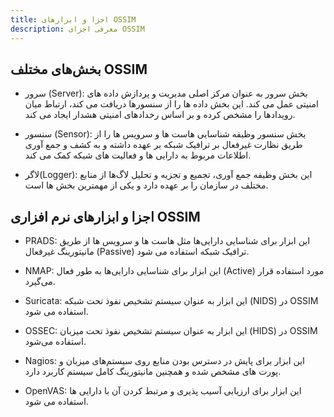```yaml
---
title: اجزا و ابزارهای OSSIM
description: معرفی اجزای OSSIM
---
```

## بخش‌های مختلف OSSIM

- سرور (Server): بخش سرور به عنوان مرکز اصلی مدیریت و پردازش داده های امنیتی عمل می کند. این بخش داده ها را از سنسورها دریافت می کند، ارتباط میان رویدادها را مشخص کرده و بر اساس رخدادهای امنیتی هشدار ایجاد می کند.

- سنسور (Sensor): بخش سنسور وظیفه شناسایی هاست ها و سرویس ها را از طریق نظارت غیرفعال بر ترافیک شبکه بر عهده داشته و به کشف و جمع آوری اطلاعات مربوط به دارایی ها و فعالیت های شبکه کمک می کند.

- لاگر(Logger): این بخش وظیفه جمع آوری، تجمیع و تجزیه و تحلیل لاگ‌ها از منابع مختلف در سازمان را بر عهده دارد و یکی از مهمترین بخش ها است.

## اجزا و ابزارهای نرم افزاری OSSIM

- PRADS: این ابزار برای شناسایی دارایی‌ها مثل هاست ها و سرویس ها از طریق مانیتورینگ غیرفعال (Passive) ترافیک شبکه استفاده می شود.

- NMAP: این ابزار برای شناسایی دارایی‌ها به طور فعال (Active) مورد استفاده قرار می‌گیرد.

- Suricata: این ابزار به عنوان سیستم تشخیص نفوذ تحت شبکه (NIDS) در OSSIM استفاده می شود.

- OSSEC: این ابزار به عنوان سیستم تشخیص نفوذ تحت میزبان (HIDS) در OSSIM استفاده می‌شود.

- Nagios: این ابزار برای پایش در دسترس بودن منابع روی سیستم‌های میزبان و پورت های مشخص شده و همچنین مانیتورینگ کامل سیستم کاربرد دارد.

- OpenVAS: این ابزار برای ارزیابی آسیب پذیری و مرتبط کردن آن با دارایی ها استفاده می شود.





